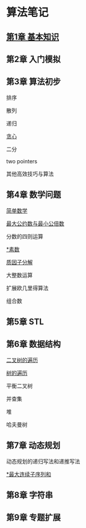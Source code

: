 # 算法笔记

## [第1章 基本知识](https://github.com/Lsyhprum/PAT/blob/master/BASIC.md)

## 第2章 入门模拟

## 第3章 算法初步

排序

散列

递归

[贪心]()

二分

two pointers

其他高效技巧与算法

## 第4章 数学问题

[简单数学](https://github.com/Lsyhprum/PAT/tree/master/B1019)

[最大公约数与最小公倍数](https://github.com/Lsyhprum/PAT/tree/master/C1818)

分数的四则运算

[*素数](https://github.com/Lsyhprum/PAT/tree/master/B1013)

[质因子分解](https://github.com/Lsyhprum/PAT/tree/master/A1059)

大整数运算

扩展欧几里得算法

组合数

## 第5章 STL

## 第6章 数据结构

[二叉树的遍历]()

[树的遍历]()

平衡二叉树

并查集

堆

哈夫曼树

## 第7章 动态规划

动态规划的递归写法和递推写法

[*最大连续子序列和]()

## 第8章 字符串

## 第9章 专题扩展

